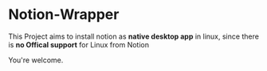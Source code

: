 # Notion-Wrapper

This Project aims to install notion as **native desktop app** in linux, since there is **no Offical support** for Linux from Notion

You're welcome.
